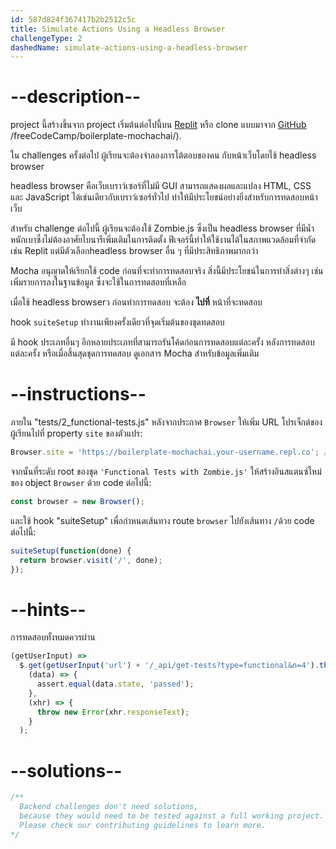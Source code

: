 ```yaml
---
id: 587d824f367417b2b2512c5c
title: Simulate Actions Using a Headless Browser
challengeType: 2
dashedName: simulate-actions-using-a-headless-browser
---
```


# --description--

project นี้สร้างขึ้นจาก project เริ่มต้นต่อไปนี้บน [Replit](https://replit.com/github/freeCodeCamp/boilerplate-mochachai) หรือ clone แบบมาจาก [GitHub](https://github.com) /freeCodeCamp/boilerplate-mochachai/).

ใน challenges ครั้งต่อไป ผู้เรียนจะต้องจำลองการโต้ตอบของคน กับหน้าเว็บโดยใช้ headless browser

headless browser คือเว็บเบราว์เซอร์ที่ไม่มี GUI สามารถแสดงผลและแปลง HTML, CSS และ JavaScript ได้เช่นเดียวกับเบราว์เซอร์ทั่วไป ทำให้มีประโยชน์อย่างยิ่งสำหรับการทดสอบหน้าเว็บ

สำหรับ challenge ต่อไปนี้ ผู้เรียนจะต้องใช้ Zombie.js ซึ่งเป็น headless browser ที่มีน้ำหนักเบาซึ่งไม่ต้องอาศัยไบนารีเพิ่มเติมในการติดตั้ง ฟีเจอร์นี้ทำให้ใช้งานได้ในสภาพแวดล้อมที่จำกัด เช่น Replit แต่มีตัวเลือกheadless browser อื่น ๆ ที่มีประสิทธิภาพมากกว่า

Mocha อนุญาตให้เรียกใช้ code ก่อนที่จะทำการทดสอบจริง สิ่งนี้มีประโยชน์ในการทำสิ่งต่างๆ เช่น เพิ่มรายการลงในฐานข้อมูล ซึ่งจะใช้ในการทดสอบที่เหลือ

เมื่อใช้ headless browserว ก่อนทำการทดสอบ จะต้อง **ไปที่** หน้าที่จะทดสอบ

hook `suiteSetup` ทำงานเพียงครั้งเดียวที่จุดเริ่มต้นของชุดทดสอบ

มี hook ประเภทอื่นๆ อีกหลายประเภทที่สามารถรันโค้ดก่อนการทดสอบแต่ละครั้ง หลังการทดสอบแต่ละครั้ง หรือเมื่อสิ้นสุดชุดการทดสอบ ดูเอกสาร Mocha สำหรับข้อมูลเพิ่มเติม 

# --instructions--

ภายใน "tests/2_functional-tests.js" หลังจากประกาศ `Browser` ให้เพิ่ม URL โปรเจ็กต์ของผู้เรียนไปที่ property `site` ของตัวแปร: 

```js
Browser.site = 'https://boilerplate-mochachai.your-username.repl.co'; // Your URL here
```

จากนั้นที่ระดับ root ของชุด `'Functional Tests with Zombie.js'`  ให้สร้างอินสแตนซ์ใหม่ของ object `Browser` ด้วย code ต่อไปนี้:

```js
const browser = new Browser();
```

และใช้ hook  "suiteSetup" เพื่อกำหนดเส้นทาง route `browser` ไปยังเส้นทาง `/`ด้วย code ต่อไปนี้: 

```js
suiteSetup(function(done) {
  return browser.visit('/', done);
});
```

# --hints--

การทดสอบทั้งหมดควรผ่าน 

```js
(getUserInput) =>
  $.get(getUserInput('url') + '/_api/get-tests?type=functional&n=4').then(
    (data) => {
      assert.equal(data.state, 'passed');
    },
    (xhr) => {
      throw new Error(xhr.responseText);
    }
  );
```

# --solutions--

```js
/**
  Backend challenges don't need solutions, 
  because they would need to be tested against a full working project. 
  Please check our contributing guidelines to learn more.
*/
```
